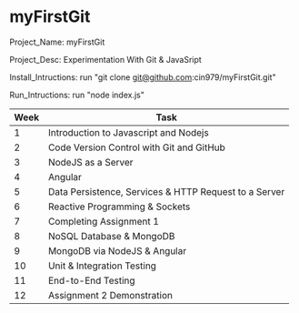 # myFirstGit
Project_Name: myFirstGit

Project_Desc: Experimentation With Git & JavaSript

Install_Intructions: run "git clone git@github.com:cin979/myFirstGit.git"

Run_Intructions: run "node index.js"

|Week |Task |
|-----|-----|
|1|Introduction to Javascript and Nodejs|
|2|Code Version Control with Git and GitHub|
|3|NodeJS as a Server|
|4|Angular|
|5|Data Persistence, Services & HTTP Request to a Server|
|6|Reactive Programming & Sockets|
|7|Completing Assignment 1|
|8|NoSQL Database & MongoDB|
|9|MongoDB via NodeJS & Angular|
|10|Unit & Integration Testing|
|11|End-to-End Testing|
|12|Assignment 2 Demonstration|
